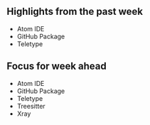 ## Highlights from the past week

- Atom IDE
- GitHub Package
- Teletype

## Focus for week ahead

- Atom IDE
- GitHub Package
- Teletype
- Treesitter
- Xray

